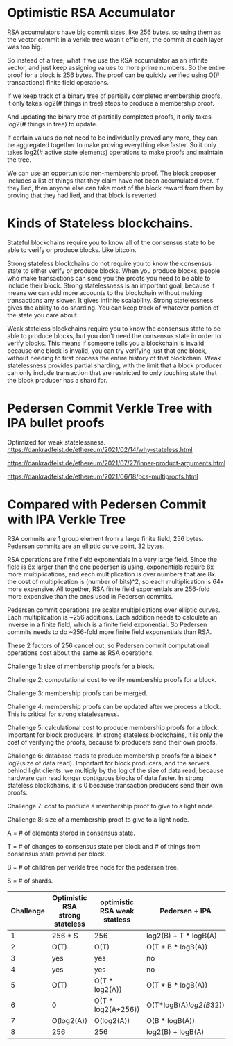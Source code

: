 Optimistic RSA Accumulator
==============

RSA accumulators have big commit sizes. like 256 bytes.
so using them as the vector commit in a verkle tree wasn't efficient,
the commit at each layer was too big.

So instead of a tree, what if we use the RSA accumulator as an infinite vector, and just keep assigning values to more prime numbers.
So the entire proof for a block is 256 bytes.
The proof can be quickly verified using O(# transactions) finite field operations.

If we keep track of a binary tree of partially completed membership proofs,
it only takes log2(# things in tree) steps to produce a membership proof.

And updating the binary tree of partially completed proofs,
it only takes log2(# things in tree) to update.

If certain values do not need to be individually proved any more,
they can be aggregated together to make proving everything else faster.
So it only takes log2(# active state elements) operations to make proofs and maintain the tree.

We can use an opportunistic non-membership proof.
The block proposer  includes a list of things that they claim have not been accumulated over.
If they lied, then anyone else can take most of the block reward from them by proving that they had lied, and that block is reverted.

Kinds of Stateless blockchains.
=============

Stateful blockchains require you to know all of the consensus state to be able to verify or produce blocks. Like bitcoin.

Strong stateless blockchains do not require you to know the consensus state to either verify or produce blocks. When you produce blocks, people who make transactions can send you the proofs you need to be able to include their block.
Strong statelessness is an important goal, because it means we can add more accounts to the blockchain without making transactions any slower. It gives infinite scalability.
Strong statelessness gives the ability to do sharding. You can keep track of whatever portion of the state you care about.

Weak stateless blockchains require you to know the consensus state to be able to produce blocks, but you don't need the consensus state in order to verify blocks.
This means if someone tells you a blockchain is invalid because one block is invalid, you can try verifying just that one block, without needing to first process the entire history of that blockchain.
Weak statelessness provides partial sharding, with the limit that a block producer can only include transaction that are restricted to only touching state that the block producer has a shard for.

Pedersen Commit Verkle Tree with IPA bullet proofs
=============

Optimized for weak statelessness. https://dankradfeist.de/ethereum/2021/02/14/why-stateless.html

https://dankradfeist.de/ethereum/2021/07/27/inner-product-arguments.html

https://dankradfeist.de/ethereum/2021/06/18/pcs-multiproofs.html

Compared with Pedersen Commit with IPA Verkle Tree
========

RSA commits are 1 group element from a large finite field, 256 bytes.
Pedersen commits are an elliptic curve point, 32 bytes.

RSA operations are finite field exponentials in a very large field. Since the field is 8x larger than the one pedersen is using, exponentials require 8x more multiplications, and each multiplication is over numbers that are 8x. the cost of multiplication is (number of bits)^2, so each multiplication is 64x more expensive. All together, RSA finite field exponentials are 256-fold more expensive than the ones used in Pedersen commits.

Pedersen commit operations are scalar multiplications over elliptic curves. Each multiplication is ~256 additions. Each addition needs to calculate an inverse in a finite field, which is a finite field exponential. So Pedersen commits needs to do ~256-fold more finite field exponentials than RSA.

These 2 factors of 256 cancel out, so Pedersen commit computational operations cost about the same as RSA operations.

Challenge 1: size of membership proofs for a block.

Challenge 2: computational cost to verify membership proofs for a block. 

Challenge 3: membership proofs can be merged. 

Challenge 4: membership proofs can be updated after we process a block. This is critical for strong statelessness.

Challenge 5: calculational cost to produce membership proofs for a block. Important for block producers. In strong stateless blockchains, it is only the cost of verifying the proofs, because tx producers send their own proofs.

Challenge 6: database reads to produce membership proofs for a block * log2(size of data read). Important for block producers, and the servers behind light clients. we multiply by the log of the size of data read, because hardware can read longer contiguous blocks of data faster. In strong stateless blockchains, it is 0 because transaction producers send their own proofs.

Challenge 7: cost to produce a membership proof to give to a light node.

Challenge 8: size of a membership proof to give to a light node.

A = # of elements stored in consensus state.

T = # of changes to consensus state per block and # of things from consensus state proved per block.

B = # of children per verkle tree node for the pedersen tree.

S = # of shards.


Challenge | Optimistic RSA strong stateless | optimistic RSA weak statless | Pedersen + IPA |
| --- | --- | --- | --- | 
1 | 256 * S     |  256        | log2(B) + T * logB(A) |
2 | O(T)      |  O(T)             | O(T * B * logB(A)) |
3 | yes      |  yes              | no |
4 | yes      |  yes              | no |
5 | O(T)      |  O(T * log2(A))     | O(T * B * logB(A)) |
6 | 0      |  O(T * log2(A+256)) | O(T*logB(A)*log2(B*32)) |
7 | O(log2(A)) |  O(log2(A))  | O(B * logB(A)) |
8 | 256 | 256 | log2(B) + logB(A) |
 

